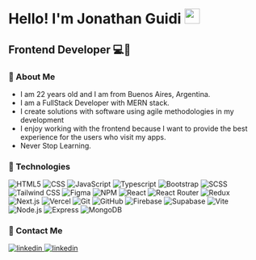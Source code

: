 
<h1> Hello! I'm Jonathan Guidi <img src="https://raw.githubusercontent.com/iampavangandhi/iampavangandhi/master/gifs/Hi.gif" width="30px"></h1>
<h2>Frontend Developer 💻🎨</h2>

### 🚀 About Me
- I am 22 years old and I am from Buenos Aires, Argentina.
- I am a FullStack Developer with MERN stack.
- I create solutions with software using agile methodologies in my development
- I enjoy working with the frontend because I want to provide the best experience for the users who visit my apps.
- Never Stop Learning.

### 🧠 Technologies
  ![HTML5](https://img.shields.io/badge/-HTML5-333333?style=flat&logo=HTML5)
  ![CSS](https://img.shields.io/badge/-CSS-333333?style=flat&logo=CSS3&logoColor=1572B6)
  ![JavaScript](https://img.shields.io/badge/-JavaScript-333333?style=flat&logo=javascript)
  ![Typescript](https://img.shields.io/badge/-Typescript-333333?style=flat&logo=typescript)
  ![Bootstrap](https://img.shields.io/badge/-Bootstrap-333333?style=flat&logo=bootstrap&logoColor=563D7C)
  ![SCSS](https://img.shields.io/badge/-SCSS-333333?style=flat&logo=SASS&logoColor=CE6B9E)
  ![Tailwind CSS](https://img.shields.io/badge/-Tailwind%20CSS-333333?style=flat&logo=tailwind-css&logoColor=38B2AC)
  ![Figma](https://img.shields.io/badge/-Figma-333333?style=flat&logo=figma)
  ![NPM](https://img.shields.io/badge/-NPM-333333?style=flat&logo=npm)
  ![React](https://img.shields.io/badge/-React-333333?style=flat&logo=react)
  ![React Router](https://img.shields.io/badge/-React%20Router-333333?style=flat&logo=react-router)
  ![Redux](https://img.shields.io/badge/-Redux-333333?style=flat&logo=redux)
  ![Next.js](https://img.shields.io/badge/-Next.js-333333?style=flat&logo=next.js&logoColor=000000)
  ![Vercel](https://img.shields.io/badge/-Vercel-333333?style=flat&logo=vercel)
  ![Git](https://img.shields.io/badge/-Git-333333?style=flat&logo=git)
  ![GitHub](https://img.shields.io/badge/-GitHub-333333?style=flat&logo=github)
  ![Firebase](https://img.shields.io/badge/-Firebase-333333?style=flat&logo=firebase)
  ![Supabase](https://img.shields.io/badge/-Supabase-333333?style=flat&logo=supabase)
  ![Vite](https://img.shields.io/badge/-Vite-333333?style=flat&logo=vite)
  ![Node.js](https://img.shields.io/badge/-Node.js-333333?style=flat&logo=node.js)
  ![Express](https://img.shields.io/badge/-Express-333333?style=flat&logo=express)
  ![MongoDB](https://img.shields.io/badge/-MongoDB-333333?style=flat&logo=MongoDB)



### 🤝 Contact Me
  <a href="" target="_blank">
<img src=https://img.shields.io/badge/portfolio-000?style=for-the-badge&logo=ko-fi&logoColor=white alt=linkedin style="margin-bottom: 5px;" />
</a>  
<a href="https://www.linkedin.com/in/jonathan-guidi-329365217/" target="_blank">
<img src=https://img.shields.io/badge/linkedin-%231E77B5.svg?&style=for-the-badge&logo=linkedin&logoColor=white alt=linkedin style="margin-bottom: 5px;" />
</a> 
